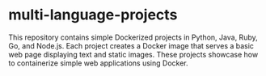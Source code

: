 # multi-language-projects
This repository contains simple Dockerized projects in Python, Java, Ruby, Go, and Node.js. Each project creates a Docker image that serves a basic web page displaying text and static images. These projects showcase how to containerize simple web applications using Docker.
